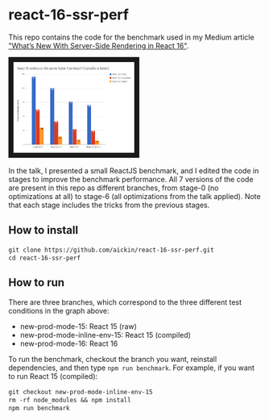 # react-16-ssr-perf

This repo contains the code for the benchmark used in my Medium article ["What’s New With Server-Side Rendering in React 16"](https://medium.com/@aickin/whats-new-with-server-side-rendering-in-react-16-9b0d78585d67).

<img src="chart.png" alt="Chart showing that React 16 renders on the server faster than React 15" width="240" height="180" border="10">

In the talk, I presented a small ReactJS benchmark, and I edited the code in stages to improve the benchmark performance. All 7 versions of the code are present in this repo as different branches, from stage-0 (no optimizations at all) to stage-6 (all optimizations from the talk applied). Note that each stage includes the tricks from the previous stages.

## How to install

```
git clone https://github.com/aickin/react-16-ssr-perf.git
cd react-16-ssr-perf
```

## How to run

There are three branches, which correspond to the three different test conditions in the graph above:

* new-prod-mode-15: React 15 (raw)
* new-prod-mode-inline-env-15: React 15 (compiled)
* new-prod-mode-16: React 16

To run the benchmark, checkout the branch you want, reinstall dependencies, and then type `npm run benchmark`. For example, if you want to run React 15 (compiled):

```
git checkout new-prod-mode-inline-env-15
rm -rf node_modules && npm install
npm run benchmark
```
